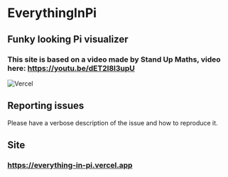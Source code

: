# EverythingInPi
## Funky looking Pi visualizer

### This site is based on a video made by Stand Up Maths, video here: https://youtu.be/dET2l8l3upU

![Vercel](https://vercelbadge.vercel.app/api/EnZon3/EverythingInPi)

## Reporting issues

Please have a verbose description of the issue and how to reproduce it.

## Site

### https://everything-in-pi.vercel.app
